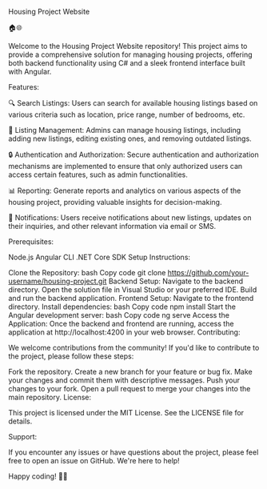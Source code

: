 Housing Project Website

🏠🌐

Welcome to the Housing Project Website repository! This project aims to provide a comprehensive solution for managing housing projects, offering both backend functionality using C# and a sleek frontend interface built with Angular.

Features:

🔍 Search Listings: Users can search for available housing listings based on various criteria such as location, price range, number of bedrooms, etc.

📝 Listing Management: Admins can manage housing listings, including adding new listings, editing existing ones, and removing outdated listings.

🔒 Authentication and Authorization: Secure authentication and authorization mechanisms are implemented to ensure that only authorized users can access certain features, such as admin functionalities.

📊 Reporting: Generate reports and analytics on various aspects of the housing project, providing valuable insights for decision-making.

📧 Notifications: Users receive notifications about new listings, updates on their inquiries, and other relevant information via email or SMS.

Prerequisites:

Node.js Angular CLI .NET Core SDK Setup Instructions:

Clone the Repository: bash Copy code git clone https://github.com/your-username/housing-project.git Backend Setup: Navigate to the backend directory. Open the solution file in Visual Studio or your preferred IDE. Build and run the backend application. Frontend Setup: Navigate to the frontend directory. Install dependencies: bash Copy code npm install Start the Angular development server: bash Copy code ng serve Access the Application: Once the backend and frontend are running, access the application at http://localhost:4200 in your web browser. Contributing:

We welcome contributions from the community! If you'd like to contribute to the project, please follow these steps:

Fork the repository. Create a new branch for your feature or bug fix. Make your changes and commit them with descriptive messages. Push your changes to your fork. Open a pull request to merge your changes into the main repository. License:

This project is licensed under the MIT License. See the LICENSE file for details.

Support:

If you encounter any issues or have questions about the project, please feel free to open an issue on GitHub. We're here to help!

Happy coding! 🚀🏡
